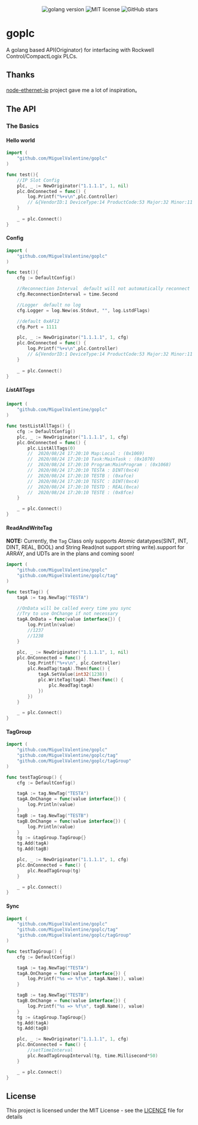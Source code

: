 <div align="center">
    <img src="https://img.shields.io/github/go-mod/go-version/MiguelValentine/goplc?style=flat-square" alt="golang version">
    <img src="https://img.shields.io/github/license/MiguelValentine/goplc?style=flat-square" alt="MIT license"/>
    <img src="https://img.shields.io/github/stars/MiguelValentine/goplc.svg?&amp;style=social&amp;logo=github&amp;label=Stars" alt="GitHub stars">
</div>

# goplc

A golang based API(Originator) for interfacing with Rockwell Control/CompactLogix PLCs.

## Thanks

<a href="https://github.com/cmseaton42/node-ethernet-ip">node-ethernet-ip</a> project gave me a lot of inspiration。

## The API

### The Basics

#### Hello world

```go
import (
    "github.com/MiguelValentine/goplc"
)

func test(){
    //IP Slot Config
    plc, _ := NewOriginator("1.1.1.1", 1, nil)
    plc.OnConnected = func() {
        log.Printf("%+v\n",plc.Controller)
        // &{VendorID:1 DeviceType:14 ProductCode:53 Major:32 Minor:11 Status:12400 SerialNumber:1881423856 Version:32.11 Name:Emulator R32.11}
    }
    
    _ = plc.Connect()
}
```

#### Config

```go
import (
    "github.com/MiguelValentine/goplc"
)

func test(){
    cfg := DefaultConfig()

    //Reconnection Interval  default will not automatically reconnect
    cfg.ReconnectionInterval = time.Second

    //Logger  default no log
    cfg.Logger = log.New(os.Stdout, "", log.LstdFlags)

    //default 0xAF12
    cfg.Port = 1111

    plc, _ := NewOriginator("1.1.1.1", 1, cfg)
    plc.OnConnected = func() {
        log.Printf("%+v\n",plc.Controller)
        // &{VendorID:1 DeviceType:14 ProductCode:53 Major:32 Minor:11 Status:12400 SerialNumber:1881423856 Version:32.11 Name:Emulator R32.11}
    }
    
    _ = plc.Connect()
}
```

##### ListAllTags

```go
import (
    "github.com/MiguelValentine/goplc"
)

func testListAllTags() {
    cfg := DefaultConfig()
    plc, _ := NewOriginator("1.1.1.1", 1, cfg)
    plc.OnConnected = func() {
        plc.ListAllTags(0)
        //  2020/08/24 17:20:10 Map:Local : (0x1069)
        //  2020/08/24 17:20:10 Task:MainTask : (0x1070)
        //  2020/08/24 17:20:10 Program:MainProgram : (0x1068)
        //  2020/08/24 17:20:10 TESTA : DINT(0xc4)
        //  2020/08/24 17:20:10 TESTB : (0xafce)
        //  2020/08/24 17:20:10 TESTC : DINT(0xc4)
        //  2020/08/24 17:20:10 TESTD : REAL(0xca)
        //  2020/08/24 17:20:10 TESTE : (0x8fce)
    }

    _ = plc.Connect()
}
```

#### ReadAndWriteTag

**NOTE:** Currently, the `Tag` Class only supports *Atomic* datatypes(SINT, INT, DINT, REAL, BOOL) and String Read(not support string write).support for ARRAY, and UDTs are in the plans and coming soon!

```go
import (
    "github.com/MiguelValentine/goplc"
    "github.com/MiguelValentine/goplc/tag"
)

func testTag() {
    tagA := tag.NewTag("TESTA")

    //OnData will be called every time you sync
    //Try to use OnChange if not necessary
    tagA.OnData = func(value interface{}) {
        log.Println(value)
        //1237
        //1238
    }

    plc, _ := NewOriginator("1.1.1.1", 1, nil)
    plc.OnConnected = func() {
        log.Printf("%+v\n", plc.Controller)
        plc.ReadTag(tagA).Then(func() {
            tagA.SetValue(int32(1238))
            plc.WriteTag(tagA).Then(func() {
                plc.ReadTag(tagA)
            })
        })
    }

    _ = plc.Connect()
}
```

#### TagGroup

```go
import (
    "github.com/MiguelValentine/goplc"
    "github.com/MiguelValentine/goplc/tag"
    "github.com/MiguelValentine/goplc/tagGroup"
)

func testTagGroup() {
    cfg := DefaultConfig()

    tagA := tag.NewTag("TESTA")
    tagA.OnChange = func(value interface{}) {
        log.Println(value)
    }
    tagB := tag.NewTag("TESTB")
    tagB.OnChange = func(value interface{}) {
        log.Println(value)
    }
    tg := &tagGroup.TagGroup{}
    tg.Add(tagA)
    tg.Add(tagB)

    plc, _ := NewOriginator("1.1.1.1", 1, cfg)
    plc.OnConnected = func() {
        plc.ReadTagGroup(tg)
    }

    _ = plc.Connect()
}
```

#### Sync

```go
import (
    "github.com/MiguelValentine/goplc"
    "github.com/MiguelValentine/goplc/tag"
    "github.com/MiguelValentine/goplc/tagGroup"
)

func testTagGroup() {
    cfg := DefaultConfig()

    tagA := tag.NewTag("TESTA")
    tagA.OnChange = func(value interface{}) {
        log.Printf("%s => %f\n", tagA.Name(), value)
    }

    tagB := tag.NewTag("TESTB")
    tagB.OnChange = func(value interface{}) {
        log.Printf("%s => %f\n", tagB.Name(), value)
    }
    tg := &tagGroup.TagGroup{}
    tg.Add(tagA)
    tg.Add(tagB)

    plc, _ := NewOriginator("1.1.1.1", 1, cfg)
    plc.OnConnected = func() {
        //setTimeInterval
        plc.ReadTagGroupInterval(tg, time.Millisecond*50)
    }

    _ = plc.Connect()
}
```


## License

This project is licensed under the MIT License - see the [LICENCE](https://github.com/MiguelValentine/goplc/blob/master/LICENSE) file for details